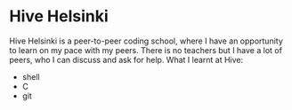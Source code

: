 # Hive Helsinki
Hive Helsinki is a peer-to-peer coding school, where I have an opportunity to learn on my pace with my peers. There is no teachers but I have a lot of peers, who I can discuss and ask for help. 
What I learnt at Hive:
- shell
- C
- git
